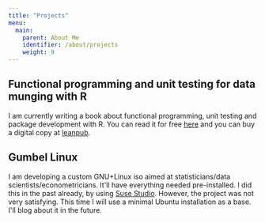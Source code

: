 ```yaml
---
title: "Projects"
menu:
  main:
    parent: About Me
    identifier: /about/projects
    weight: 9
---
```


## Functional programming and unit testing for data munging with R

I am currently writing a book about functional programming, unit
testing and package development with R. You can read it for free [here](https://b-rodrigues.github.io/fput/) and
you can buy a digital copy at [leanpub](http://www.leanpub.com/fput).

## Gumbel Linux

I am developing a custom GNU+Linux iso aimed at statisticians/data scientists/econometricians. It'll have
everything needed pre-installed. I did this in the past already, by using [Suse Studio](https://susestudio.com/). 
However, the project was not very satisfying. This time I will use a minimal Ubuntu installation as a base. 
I'll blog about it in the future.
